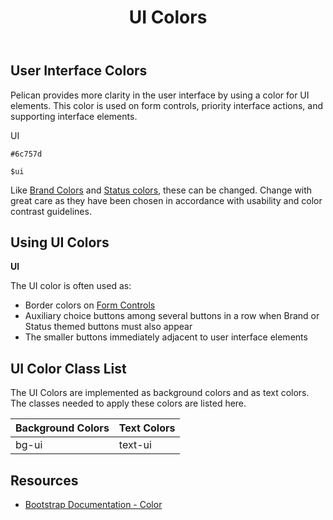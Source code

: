 ﻿---
title: UI Colors
summary: Pelican uses UI colors to help define important interface cues.
tags: color
layout: guide
eleventyNavigation:
  key: UI Colors
  parent: Foundation
  order: 3
  excerpt: Pelican uses UI colors to help define important interface cues.
  img: /img/illustrations/illus-ui-colors.svg
--- 

## User Interface Colors

Pelican provides more clarity in the user interface by using a color for UI elements. This color is used on form controls, priority interface actions, and supporting interface elements. 

<div class="row mb-5">
  <div class="col-md-6 col-xl-3">
    <div class="card border-0">
      <div class="bg-ui rounded-top pd-color-block"></div>
      <div class="card-body">
        <p class="mb-0 fw-bold">UI</p>
        <p class="mb-0"><code>#6c757d</code></p>
        <p class="mb-0"><code>$ui</code></p>
      </div>
    </div>
  </div>
</div>

Like [Brand Colors](/foundation/status-colors) and [Status colors](/foundation/status-colors), these can be changed. Change with great care as they have been chosen in accordance with usability and color contrast guidelines.

## Using UI Colors

**UI**

The UI color is often used as:

- Border colors on [Form Controls](/form-controls/)
- Auxiliary choice buttons among several buttons in a row when Brand or Status themed buttons must also appear
- The smaller buttons immediately adjacent to user interface elements

## UI Color Class List

The UI Colors are implemented as background colors and as text colors. The classes needed to apply these colors are listed here.

<div class="table-wrapper">
  <table class="table table-striped mb-5">
    <thead>
      <tr>
        <th>Background Colors</th>
        <th>Text Colors</th>
      </tr>
    </thead>
    <tbody>
      <tr>
        <td><span class="h5"><span class="badge badge-ui">bg-ui</span></span></td>
        <td><span class="h5"><span class="badge bg-transparent text-ui">text-ui</span></span></td>
      </tr>                             
    </tbody>
  </table>
</div>

## Resources

* <a href="https://getbootstrap.com/docs/4.5/utilities/colors/" target="_blank">Bootstrap Documentation - Color</a>
